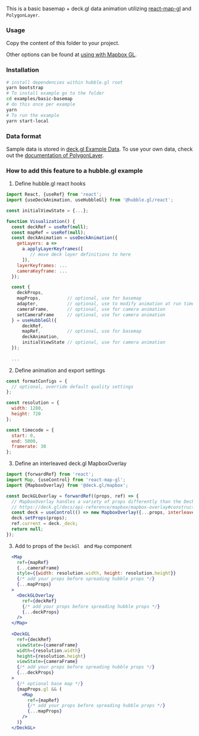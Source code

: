 This is a basic basemap + deck.gl data animation utilizing [react-map-gl](https://visgl.github.io/react-map-gl/) and `PolygonLayer`.

### Usage

Copy the content of this folder to your project.

Other options can be found at [using with Mapbox GL](https://deck.gl/docs/developer-guide/base-maps/using-with-mapbox).

### Installation

```bash
# install dependencies within hubble.gl root
yarn bootstrap
# To install example go to the folder 
cd examples/basic-basemap
# do this once per example
yarn 
# To run the example
yarn start-local
```

### Data format
Sample data is stored in [deck.gl Example Data](https://github.com/visgl/deck.gl-data/tree/master/examples/trips). To use your own data, check out
the [documentation of PolygonLayer](https://deck.gl/docs/api-reference/layers/polygon-layer).

### How to add this feature to a hubble.gl example

1. Define hubble.gl react hooks

```jsx
import React, {useRef} from 'react';
import {useDeckAnimation, useHubbleGl} from '@hubble.gl/react';

const initialViewState = {...};

function Visualization() {
  const deckRef = useRef(null);
  const mapRef = useRef(null);
  const deckAnimation = useDeckAnimation({
    getLayers: a =>
      a.applyLayerKeyframes([
         // move deck layer definitions to here
      ]),
    layerKeyframes: ...
    cameraKeyframe: ...
  });

  const {
    deckProps, 
    mapProps,          // optional, use for basemap
    adapter,           // optional, use to modify animation at run time
    cameraFrame,       // optional, use for camera animation
    setCameraFrame     // optional, use for camera animation
  } = useHubbleGl({
      deckRef,
      mapRef,          // optional, use for basemap
      deckAnimation,
      initialViewState // optional, use for camera animation
  });
  
  ...
```

2. Define animation and export settings

```js
const formatConfigs = {
  // optional, override default quality settings
};

const resolution = {
  width: 1280,
  height: 720
};

const timecode = {
  start: 0,
  end: 5000,
  framerate: 30
};
```

3. Define an interleaved deck.gl MapboxOverlay

```jsx
import {forwardRef} from 'react';
import Map, {useControl} from 'react-map-gl';
import {MapboxOverlay} from '@deck.gl/mapbox';

const DeckGLOverlay = forwardRef((props, ref) => {
  // MapboxOverlay handles a variety of props differently than the Deck class.
  // https://deck.gl/docs/api-reference/mapbox/mapbox-overlay#constructor
  const deck = useControl(() => new MapboxOverlay({...props, interleaved: true}));
  deck.setProps(props);
  ref.current = deck._deck;
  return null;
});
```


3. Add to props of the `DeckGl ` and `Map` component

```jsx
  <Map
    ref={mapRef}
    {...cameraFrame}
    style={{width: resolution.width, height: resolution.height}}
    {/* add your props before spreading hubble props */}
    {...mapProps}
  >
    <DeckGLOverlay 
      ref={deckRef} 
      {/* add your props before spreading hubble props */}
      {...deckProps}
    />
  </Map>
  
  <DeckGL
    ref={deckRef}
    viewState={cameraFrame}
    width={resolution.width}
    height={resolution.height}
    viewState={cameraFrame}
    {/* add your props before spreading hubble props */}
    {...deckProps}
  >
    {/* optional base map */}
    {mapProps.gl && (
      <Map
        ref={mapRef}
        {/* add your props before spreading hubble props */}
        {...mapProps}
      />
    )}
  </DeckGL>
```
